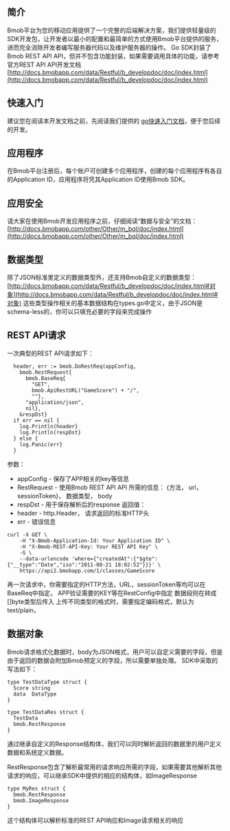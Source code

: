## 简介

Bmob平台为您的移动应用提供了一个完整的后端解决方案，我们提供轻量级的SDK开发包，让开发者以最小的配置和最简单的方式使用Bmob平台提供的服务，进而完全消除开发者编写服务器代码以及维护服务器的操作。
Go SDK封装了Bmob REST API API，但并不包含功能封装，如果需要调用具体的功能，请参考官方REST API API开发文档[http://docs.bmobapp.com/data/Restful/b_developdoc/doc/index.html](http://docs.bmobapp.com/data/Restful/b_developdoc/doc/index.html)

## 快速入门

建议您在阅读本开发文档之前，先阅读我们提供的 [go快速入门文档](https://github.com/bmob/bmob-go-sdk/tree/master/doc_quickstart)，便于您后续的开发。


## 应用程序
在Bmob平台注册后，每个账户可创建多个应用程序，创建的每个应用程序有各自的Application ID，应用程序将凭其Application ID使用Bmob SDK。

## 应用安全

请大家在使用Bmob开发应用程序之前，仔细阅读“数据与安全”的文档：[http://docs.bmobapp.com/other/Other/m_bql/doc/index.html](http://docs.bmobapp.com/other/Other/m_bql/doc/index.html)

## 数据类型
除了JSON标准里定义的数据类型外，还支持Bmob自定义的数据类型：[http://docs.bmobapp.com/data/Restful/b_developdoc/doc/index.html#对象](http://docs.bmobapp.com/data/Restful/b_developdoc/doc/index.html#对象)
这些类型操作相关的基本数据结构在types.go中定义，由于JSON是schema-less的，你可以只填充必要的字段来完成操作

## REST API请求
一次典型的REST API请求如下：
```
  header, err := bmob.DoRestReq(appConfig,
    bmob.RestRequest{
      bmob.BaseReq{
        "GET",
        bmob.ApiRestURL("GameScore") + "/",
        ""},
      "application/json",
      nil},
    &respDst}
  if err == nil {
    log.Println(header}
    log.Println(respDst}
  } else {
    log.Panic(err}
  }
```
参数：
* appConfig - 保存了APP相关的key等信息
* RestRequest - 使用Bmob REST API API 所需的信息： {方法， url， sessionToken}， 数据类型， body
* respDst - 用于保存解析后的response
返回值：
* header - http.Header， 请求返回的标准HTTP头
* err - 错误信息

```
curl -X GET \
    -H "X-Bmob-Application-Id: Your Application ID" \
    -H "X-Bmob-REST-API-Key: Your REST API Key" \
    -G \
    --data-urlencode 'where={"createdAt":{"$gte":{"__type":"Date","iso":"2011-08-21 18:02:52"}}}' \
    https://api2.bmobapp.com/1/classes/GameScore
```

再一次请求中，你需要指定的HTTP方法，URL，sessionToken等均可以在BaseReq中指定，
APP验证需要的KEY等在RestConfig中指定
数据段则在转成[]byte类型后传入
上传不同类型的格式时，需要指定编码格式，默认为text/plain，


## 数据对象

Bmob请求格式化数据时，body为JSON格式，用户可以自定义需要的字段，但是由于返回的数据会附加Bmob预定义的字段，所以需要单独处理。 SDK中采取的写法如下：
```
type TestDataType struct {
  Score string
  data  DataType
}

type TestDataRes struct {
  TestData
  bmob.RestResponse
}
```
通过继承自定义的Response结构体，我们可以同时解析返回的数据里的用户定义数据和系统定义数据。

RestResponse包含了解析最常用的请求响应所需的字段，如果需要其他解析其他请求的响应，可以继承SDK中提供的相应的结构体，如ImageResponse

```
type MyRes struct {
  bmob.RestResponse
  bmob.ImageResponse
}
```
这个结构体可以解析标准的REST API响应和Image请求相关的响应

